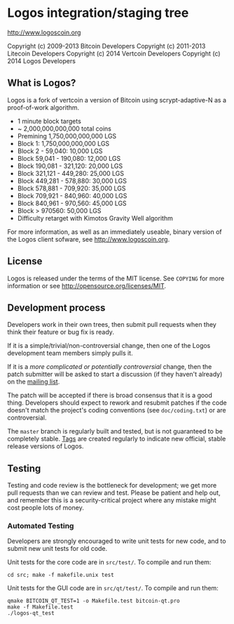 Logos integration/staging tree
================================

http://www.logoscoin.org

Copyright (c) 2009-2013 Bitcoin Developers
Copyright (c) 2011-2013 Litecoin Developers
Copyright (c) 2014 Vertcoin Developers
Copyright (c) 2014 Logos Developers

What is Logos?
----------------

Logos is a fork of vertcoin a version of Bitcoin using scrypt-adaptive-N as a proof-of-work algorithm.
 - 1 minute block targets
 - ~ 2,000,000,000,000 total coins
 - Premining 1,750,000,000,000 LGS
 - Block 1: 1,750,000,000,000 LGS
 - Block 2 - 59,040: 10,000 LGS
 - Block 59,041 - 190,080: 12,000 LGS
 - Block 190,081 - 321,120: 20,000 LGS
 - Block 321,121 - 449,280: 25,000 LGS
 - Block 449,281 - 578,880: 30,000 LGS
 - Block 578,881 - 709,920: 35,000 LGS
 - Block 709,921 - 840,960: 40,000 LGS
 - Block 840,961 - 970,560: 45,000 LGS
 - Block > 970560: 50,000 LGS
 - Difficulty retarget with Kimotos Gravity Well algorithm

For more information, as well as an immediately useable, binary version of
the Logos client sofware, see http://www.logoscoin.org.

License
-------

Logos is released under the terms of the MIT license. See `COPYING` for more
information or see http://opensource.org/licenses/MIT.

Development process
-------------------

Developers work in their own trees, then submit pull requests when they think
their feature or bug fix is ready.

If it is a simple/trivial/non-controversial change, then one of the Logos
development team members simply pulls it.

If it is a *more complicated or potentially controversial* change, then the patch
submitter will be asked to start a discussion (if they haven't already) on the
[mailing list](http://sourceforge.net/mailarchive/forum.php?forum_name=bitcoin-development).

The patch will be accepted if there is broad consensus that it is a good thing.
Developers should expect to rework and resubmit patches if the code doesn't
match the project's coding conventions (see `doc/coding.txt`) or are
controversial.

The `master` branch is regularly built and tested, but is not guaranteed to be
completely stable. [Tags](https://github.com/bitcoin/bitcoin/tags) are created
regularly to indicate new official, stable release versions of Logos.

Testing
-------

Testing and code review is the bottleneck for development; we get more pull
requests than we can review and test. Please be patient and help out, and
remember this is a security-critical project where any mistake might cost people
lots of money.

### Automated Testing

Developers are strongly encouraged to write unit tests for new code, and to
submit new unit tests for old code.

Unit tests for the core code are in `src/test/`. To compile and run them:

    cd src; make -f makefile.unix test

Unit tests for the GUI code are in `src/qt/test/`. To compile and run them:

    qmake BITCOIN_QT_TEST=1 -o Makefile.test bitcoin-qt.pro
    make -f Makefile.test
    ./logos-qt_test

